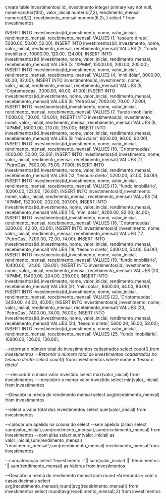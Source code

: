 create table investimentos(
    id_investimento integer primary key not null,
    nome varchar(100),
    valor_inicial numeric(7,2),
    rendimento_mensal numeric(6,2),
    recebimento_mensal numeric(6,2),
)
select * from investimentos

INSERT INTO investimentos(id_investimento, nome, valor_inicial, rendimento_mensal, recebimento_mensal) VALUES (1, 'tesouro direto', 5000.00, 50.00, 52.00);
INSERT INTO investimentos(id_investimento, nome, valor_inicial, rendimento_mensal, recebimento_mensal) VALUES (2, 'fundo imobiliário', 10000.00, 120.00, 124.00);
INSERT INTO investimentos(id_investimento, nome, valor_inicial, rendimento_mensal, recebimento_mensal) VALUES (3, 'XPMM', 15000.00, 200.00, 205.00);
INSERT INTO investimentos(id_investimento, nome, valor_inicial, rendimento_mensal, recebimento_mensal) VALUES (4, 'mini dólar', 8000.00, 80.00, 82.00);
INSERT INTO investimentos(id_investimento, nome, valor_inicial, rendimento_mensal, recebimento_mensal) VALUES (5, 'Criptomoedas', 3000.00, 40.00, 41.00);
INSERT INTO investimentos(id_investimento, nome, valor_inicial, rendimento_mensal, recebimento_mensal) VALUES (6, 'PetroGás', 7000.00, 70.00, 72.00);
INSERT INTO investimentos(id_investimento, nome, valor_inicial, rendimento_mensal, recebimento_mensal) VALUES (7, 'fundo imobiliário', 11000.00, 130.00, 134.00);
INSERT INTO investimentos(id_investimento, nome, valor_inicial, rendimento_mensal, recebimento_mensal) VALUES (8, 'XPMM', 16000.00, 210.00, 215.00);
INSERT INTO investimentos(id_investimento, nome, valor_inicial, rendimento_mensal, recebimento_mensal) VALUES (9, 'mini dólar', 9000.00, 90.00, 92.00);
INSERT INTO investimentos(id_investimento, nome, valor_inicial, rendimento_mensal, recebimento_mensal) VALUES (10, 'Criptomoedas', 4000.00, 50.00, 52.00);
INSERT INTO investimentos(id_investimento, nome, valor_inicial, rendimento_mensal, recebimento_mensal) VALUES (11, 'PetroGás', 7500.00, 75.00, 77.00);
INSERT INTO investimentos(id_investimento, nome, valor_inicial, rendimento_mensal, recebimento_mensal) VALUES (12, 'tesouro direto', 5200.00, 52.00, 54.00);
INSERT INTO investimentos(id_investimento, nome, valor_inicial, rendimento_mensal, recebimento_mensal) VALUES (13, 'fundo imobiliário', 10200.00, 122.00, 126.00);
INSERT INTO investimentos(id_investimento, nome, valor_inicial, rendimento_mensal, recebimento_mensal) VALUES (14, 'XPMM', 15200.00, 202.00, 207.00);
INSERT INTO investimentos(id_investimento, nome, valor_inicial, rendimento_mensal, recebimento_mensal) VALUES (15, 'mini dólar', 8200.00, 82.00, 84.00);
INSERT INTO investimentos(id_investimento, nome, valor_inicial, rendimento_mensal, recebimento_mensal) VALUES (16, 'Criptomoedas', 3200.00, 42.00, 43.00);
INSERT INTO investimentos(id_investimento, nome, valor_inicial, rendimento_mensal, recebimento_mensal) VALUES (17, 'PetroGás', 7200.00, 72.00, 74.00);
INSERT INTO investimentos(id_investimento, nome, valor_inicial, rendimento_mensal, recebimento_mensal) VALUES (18, 'tesouro direto', 5400.00, 54.00, 56.00);
INSERT INTO investimentos(id_investimento, nome, valor_inicial, rendimento_mensal, recebimento_mensal) VALUES (19, 'fundo imobiliário', 10400.00, 124.00, 128.00);
INSERT INTO investimentos(id_investimento, nome, valor_inicial, rendimento_mensal, recebimento_mensal) VALUES (20, 'XPMM', 15400.00, 204.00, 209.00);
INSERT INTO investimentos(id_investimento, nome, valor_inicial, rendimento_mensal, recebimento_mensal) VALUES (21, 'mini dólar', 8400.00, 84.00, 86.00);
INSERT INTO investimentos(id_investimento, nome, valor_inicial, rendimento_mensal, recebimento_mensal) VALUES (22, 'Criptomoedas', 3400.00, 44.00, 45.00);
INSERT INTO investimentos(id_investimento, nome, valor_inicial, rendimento_mensal, recebimento_mensal) VALUES (23, 'PetroGás', 7400.00, 74.00, 76.00);
INSERT INTO investimentos(id_investimento, nome, valor_inicial, rendimento_mensal, recebimento_mensal) VALUES (24, 'tesouro direto', 5600.00, 56.00, 58.00);
INSERT INTO investimentos(id_investimento, nome, valor_inicial, rendimento_mensal, recebimento_mensal) VALUES (25, 'fundo imobiliário', 10600.00, 126.00, 130.00);

--retornar o número total de investimentos cadastrados
select count(*) from investimentos
--Retornar o número total de investimentos cadastrados no tesouro direto:
select count(*) from investimentos where nome = 'tesouro direto'

---descobrir o maior valor investido
select max(valor_inicial) from investimentos
---descobrir o menor valor investido
select min(valor_inicial) from investimentos

--Descobri a média do rendimento mensal
select avg(recebimento_mensal) from investimentos

--select o valor total dos investimentos
select sum(valor_inicial) from investimentos

--colocar um apelido na coluna do select
--sem apelido (aliás)
select sum(valor_inicial),sum(rendimento_mensal),sum(recebimento_mensal) from investimentos
--com aliás
select sum(valor_inicial) as valor_inicial,sum(rendimento_mensal) "rendimento_mensal",sum(recebimento_mensal) recebimento_mensal from investimentos

--concatenação
select 'Investimento : '|| sum(valor_inicial) ||' Rendimentos: '|| sum(rendimento_mensal) as Valores  from investimentos

--Descobri a média do rendimento mensal com round -Arredonda v com s casas decimais
select avg(recebimento_mensal),round(avg(recebimento_mensal)) from investimentos
select round(avg(recebimento_mensal),2) from investimentos

